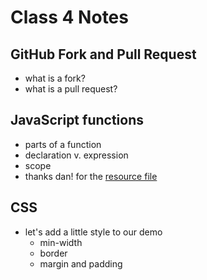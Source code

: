 # Class 4 Notes

## GitHub Fork and Pull Request
- what is a fork?
- what is a pull request?

## JavaScript functions
- parts of a function
- declaration v. expression
- scope
- thanks dan! for the [resource file](../dan-functions.md)

## CSS
- let's add a little style to our demo
    - min-width
    - border
    - margin and padding